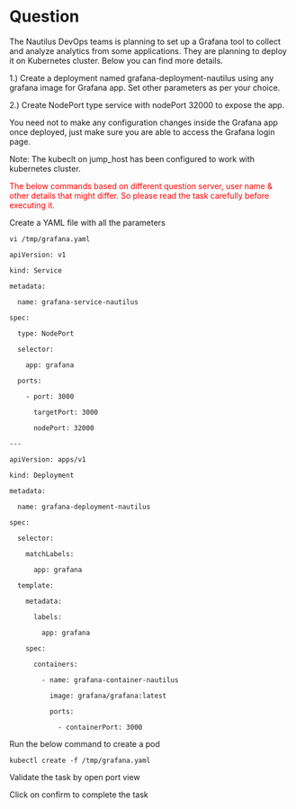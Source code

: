 # Question
The Nautilus DevOps teams is planning to set up a Grafana tool to collect and analyze analytics from some applications. They are planning to deploy it on Kubernetes cluster. Below you can find more details.

1.) Create a deployment named grafana-deployment-nautilus using any grafana image for Grafana app. Set other parameters as per your choice.

2.) Create NodePort type service with nodePort 32000 to expose the app.

You need not to make any configuration changes inside the Grafana app once deployed, just make sure you are able to access the Grafana login page.

Note: The kubeclt on jump_host has been configured to work with kubernetes cluster.

<span style="color: red;">The below commands based on different question server, user name & other details that might differ. So please read the task carefully before executing it. </span>

Create a YAML  file with all the parameters
```
vi /tmp/grafana.yaml
```
```
apiVersion: v1

kind: Service

metadata:

  name: grafana-service-nautilus

spec:

  type: NodePort

  selector:

    app: grafana

  ports:

    - port: 3000

      targetPort: 3000

      nodePort: 32000

---

apiVersion: apps/v1

kind: Deployment

metadata:

  name: grafana-deployment-nautilus

spec:

  selector:

    matchLabels:

      app: grafana

  template:

    metadata:

      labels:

        app: grafana

    spec:

      containers:

        - name: grafana-container-nautilus

          image: grafana/grafana:latest

          ports:

            - containerPort: 3000
```
Run the below command to create a pod 
```
kubectl create -f /tmp/grafana.yaml
```
Validate the task by open port view

Click on confirm to complete the task